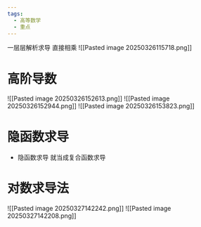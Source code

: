 ```yaml
---
tags:
  - 高等数学
  - 重点
---
```

一层层解析求导 直接相乘
![[Pasted image 20250326115718.png]]


# 高阶导数
![[Pasted image 20250326152613.png]]
![[Pasted image 20250326152944.png]]
![[Pasted image 20250326153823.png]]

# 隐函数求导
+ 隐函数求导 就当成复合函数求导
# 对数求导法

![[Pasted image 20250327142242.png]]
![[Pasted image 20250327142208.png]]
